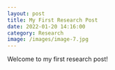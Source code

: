 ```yaml
---
layout: post
title: My First Research Post
date: 2022-01-20 14:16:00
category: Research
image: /images/image-7.jpg
---
```

Welcome to my first research post!